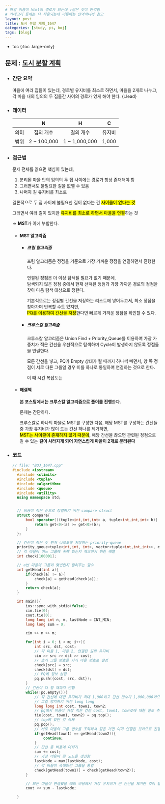 ```yaml
---
# 파일 이름이 html의 경로가 되는데 ₂같은 것이 안먹힘
# 카테고리 등에는 다 적용되는데 이름에는 안먹히니까 참고
layout: post
title: 도시 분할 계획_1647
categories: [study, ps, boj]
tags: [blog]
---
```

- toc
{:toc .large-only}

## 문제 : [도시 분할 계획](https://www.acmicpc.net/problem/1647)

+ ### 간단 요약
    마을에 여러 집들이 있는데, 경로별 유지비를 최소로 하면서, 마을을 2개로 나누고, 각 마을 내의 임의의 두 집들간 사이의 경로가 있게 해야 한다.
    {:.lead}

+ ### 데이터

  |   |N|H|C|
  |:--:|:--:|:--:|:--:|
  |의미|집의 개수|길의 개수|유지비|
  |범위|2 ~ 100,000|1 ~ 1,000,000|1,000|

+ ### 접근법
    문제 전체를 읽으면 핵심이 있는데,

    1. 분리된 마을 안의 임의의 두 집 사이에는 경로가 항상 존재해야 함
    2. 그러면서도 불필요한 길을 없앨 수 있음
    3. 나머지 길 유지비를 최소로
    
    결론적으로 두 집 사이에 불필요한 길이 없다는 건 <mark>사이클이 없다는 것</mark>

    그러면서 여러 길이 있지만 <mark>유지비를 최소로 하면서 마을을 연결</mark>하는 것

    => **MST**가 이에 부합한다.

    + #### MST 알고리즘
      + ##### 프림 알고리즘
        프림 알고리즘은 정점을 기준으로 가장 가까운 정점을 연결하면서 진행한다.

        연결된 정점은 더 이상 탐색될 필요가 없기 때문에,     
        탐색되지 않은 정점 중에서 현재 선택된 정점과 가장 가까운 경로의 정점을 찾아 다음 탐색 대상으로 정한다.

        기본적으로는 정점별 간선을 저장하는 리스트에 넣어두고서, 최소 정점을 찾아가며 반복할 수도 있지만,     
        <mark>PQ를 이용하여 간선을 저장</mark>한다면 빠르게 가까운 정점을 확인할 수 있다.

      + ##### 크루스칼 알고리즘
        크루스칼 알고리즘은 Union Find + Priority_Queue를 이용하여 가장 가중치가 적은 간선을 우선적으로 탐색하며 Cycle이 발생하지 않도록 정점들을 연결한다.

        모든 간선을 넣고, PQ가 Empty 상태가 될 때까지 하나씩 빼면서, 양 쪽 정점이 서로 다른 그룹일 경우 이를 하나로 통일하여 연결하는 것으로 한다.
        
        이 때 시간 복잡도는

    + #### 해결책
        **본 포스팅에서는 크루스칼 알고리즘으로 풀이를 진행**한다.

        문제는 간단하다.

        크루스칼로 하나의 마을로 MST를 구성한 다음, 해당 MST를 구성하는 간선들 중 가장 유지비가 많이 드는 간선 하나를 제거하면,     
        <mark>MST는 사이클이 존재하지 않기 때문에</mark>, 해당 간선을 끊으면 관련된 정점으로 갈 수 있는 **길이 사라지게 되어 자연스럽게 마을이 2개로 분리된다**

+ ### 코드
  ~~~c++
  // file: "BOJ_1647.cpp"
  #include <iostream>
    #include <climits>
    #include <tuple>
    #include <algorithm>
    #include <queue>
    #include <utility>
    using namespace std;


    // 비용이 적은 순으로 정렬하기 위한 compare struct
    struct compare{
        bool operator()(tuple<int,int,int> a, tuple<int,int,int> b){
            return get<0>(a) >= get<0>(b);
        }
    };

    // 간선이 작은 것 먼저 나오도록 저장하는 priority-queue
    priority_queue<tuple<int,int, int>, vector<tuple<int,int,int>>, compare> pq;
    // 각 마을이 어느 그룹에 속해 있는지 체크하기 위한 배열
    int check[100001];

    // a번 마을의 그룹이 몇번인지 알려주는 함수
    int getHead(int a){
        if(check[a] != a){
            check[a] = getHead(check[a]);
        }
        return check[a];
    }

    int main(){
        ios::sync_with_stdio(false);
        cin.tie(0);
        cout.tie(0);
        long long int n, m, lastNode = INT_MIN;
        long long sum = 0;

        cin >> n >> m;

        for(int i = 0; i < m; i++){
            int src, dst, cost;
            // 각 마을 1, 마을 2, 연결된 길의 유지비
            cin >> src >> dst >> cost;
            // 초기 그룹 번호를 자기 마을 번호로 설정
            check[src] = src;
            check[dst] = dst;
            // PQ에 정보 삽입
            pq.push({cost, src, dst});
        }
        // 간선이 다 빌 때까지 반법
        while(!pq.empty()){
            // 각 간선에 대한 유지비가 최대 1,000이고 간선 갯수가 1,000,000이므로 Int는 OverFlow가 날 가능성이 있음
            // 그걸 방지하기 위한 long long
            long long int cost, town1, town2;
            // pq에서 비용이 가장 적은 간선 cost, town1, town2에 대한 정보 추출
            tie(cost, town1, town2) = pq.top();
            // top에 있던 것 삭제
            pq.pop();
            // 서로 마을의 그룹 번호를 조회해서 같은 거면 이미 연결된 것이므로 진행하지 않음
            if(getHead(town1) == getHead(town2)){
                continue;
            }
            // 간선 총 비용에 더하기
            sum += cost;
            // 가장 비용이 큰 노드를 갱신함
            lastNode = max(lastNode, cost);
            // 각 마을이 속해있던 그룹을 통일
            check[getHead(town1)] = check[getHead(town2)];
        }

        // 모든 마을이 연결됐을 때의 비용에서 가장 유지비가 큰 간선을 제거한 것이 답
        cout << sum - lastNode;

    }
  ~~~